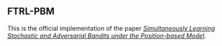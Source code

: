 ## FTRL-PBM

This is the official implementation of the paper *[Simultaneously Learning Stochastic and Adversarial Bandits under the Position-based Model](https://arxiv.org/abs/2207.05437)*.